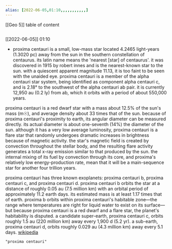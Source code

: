 ```yaml
---
alias: [2022-06-05,01:10,,,,,,,,,,,]
---
```

[[Geo 5]]
table of content
```toc
```

[[2022-06-05]] 01:10
- proxima centauri is a small, low-mass star located 4.2465 light-years (1.3020 pc) away from the sun in the southern constellation of centaurus. its latin name means the 'nearest [star] of centaurus'. it was discovered in 1915 by robert innes and is the nearest-known star to the sun. with a quiescent apparent magnitude 11.13, it is too faint to be seen with the unaided eye. proxima centauri is a member of the alpha centauri star system, being identified as component alpha centauri c, and is 2.18° to the southwest of the alpha centauri ab pair. it is currently 12,950 au (0.2 ly) from ab, which it orbits with a period of about 550,000 years.

proxima centauri is a red dwarf star with a mass about 12.5% of the sun's mass (m☉), and average density about 33 times that of the sun. because of proxima centauri's proximity to earth, its angular diameter can be measured directly. its actual diameter is about one-seventh (14%) the diameter of the sun. although it has a very low average luminosity, proxima centauri is a flare star that randomly undergoes dramatic increases in brightness because of magnetic activity. the star's magnetic field is created by convection throughout the stellar body, and the resulting flare activity generates a total x-ray emission similar to that produced by the sun. the internal mixing of its fuel by convection through its core, and proxima's relatively low energy-production rate, mean that it will be a main-sequence star for another four trillion years.

proxima centauri has three known exoplanets: proxima centauri b, proxima centauri c, and proxima centauri d. proxima centauri b orbits the star at a distance of roughly 0.05 au (7.5 million km) with an orbital period of approximately 11.2 earth days. its estimated mass is at least 1.17 times that of earth. proxima b orbits within proxima centauri's habitable zone—the range where temperatures are right for liquid water to exist on its surface—but because proxima centauri is a red dwarf and a flare star, the planet's habitability is disputed. a candidate super-earth, proxima centauri c, orbits roughly 1.5 au (220 million km) away every 1,900 d (5.2 yr). a sub-earth, proxima centauri d, orbits roughly 0.029 au (4.3 million km) away every 5.1 days.
[wikipedia](https://en.wikipedia.org/wiki/proxima%20centauri)
```query
"proxima centauri"
```